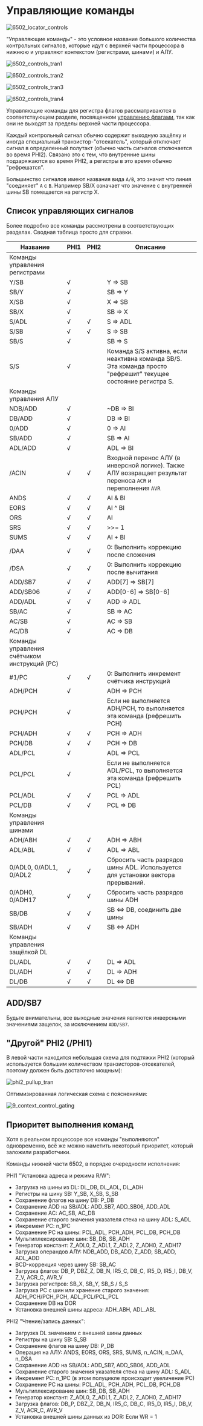 # Управляющие команды

![6502_locator_controls](/BreakingNESWiki/imgstore/6502/6502_locator_controls.jpg)

"Управляющие команды" - это условное название большого количества контрольных сигналов, которые идут с верхней части процессора в нижнюю и управляют контекстом (регистрами, шинами) и АЛУ.

![6502_controls_tran1](/BreakingNESWiki/imgstore/6502/6502_controls_tran1.jpg)

![6502_controls_tran2](/BreakingNESWiki/imgstore/6502/6502_controls_tran2.jpg)

![6502_controls_tran3](/BreakingNESWiki/imgstore/6502/6502_controls_tran3.jpg)

![6502_controls_tran4](/BreakingNESWiki/imgstore/6502/6502_controls_tran4.jpg)

Управляющие команды для регистра флагов рассматриваются в соответствующем разделе, посвященном [управлению флагами](flags_control.md), так как они не выходят за пределы верхней части процессора.

Каждый контрольный сигнал обычно содержит выходную защёлку и иногда специальный транзистор-"отсекатель", который отключает сигнал в определенный полутакт (обычно часть сигналов отключается во время PHI2). Связано это с тем, что внутренние шины подзаряжаются во время PHI2, а регистры в это время обычно "рефрешатся".

Большинство сигналов имеют названия вида `A/B`, это значит что линия "соединяет" `A` с `B`. Например SB/X означает что значение с внутренней шины SB помещается на регистр X.

## Список управляющих сигналов

Более подробно все команды рассмотрены в соответствующих разделах. Сводная таблица просто для справки.

|Название|PHI1|PHI2|Описание|
|---|---|---|---|
|Команды управления регистрами||||
|Y/SB|√| |Y => SB|
|SB/Y|√| |SB => Y|
|X/SB|√| |X => SB|
|SB/X|√| |SB => X|
|S/ADL|√|√|S => ADL|
|S/SB|√|√|S => SB|
|SB/S|√| |SB => S|
|S/S|√| |Команда S/S активна, если неактивна команда SB/S. Эта команда просто "рефрешит" текущее состояние регистра S.|
|Команды управления АЛУ||||
|NDB/ADD|√| |~DB => BI|
|DB/ADD|√| |DB => BI|
|0/ADD|√| |0 => AI|
|SB/ADD|√| |SB => AI|
|ADL/ADD|√| |ADL => BI|
|/ACIN|√|√|Входной перенос АЛУ (в инверсной логике). Также АЛУ возвращает результат переноса `ACR` и переполнения `AVR`|
|ANDS|√|√|AI & BI|
|EORS|√|√|AI ^ BI|
|ORS|√|√|AI | BI|
|SRS|√|√|>>= 1|
|SUMS|√|√|AI + BI|
|/DAA|√|√|0: Выполнить коррекцию после сложения|
|/DSA|√|√|0: Выполнить коррекцию после вычитания|
|ADD/SB7|√|√|ADD\[7\] => SB\[7\]|
|ADD/SB06|√|√|ADD\[0-6\] => SB\[0-6\]|
|ADD/ADL|√|√|ADD => ADL|
|SB/AC|√| |SB => AC|
|AC/SB|√| |AC => SB|
|AC/DB|√| |AC => DB|
|Команды управления счётчиком инструкций (PC)||||
|#1/PC|√|√|0: Выполнить инкремент счётчика инструкций|
|ADH/PCH|√| |ADH => PCH|
|PCH/PCH|√| |Если не выполняется ADH/PCH, то выполняется эта команда (рефрешить PCH)|
|PCH/ADH|√|√|PCH => ADH|
|PCH/DB|√|√|PCH => DB|
|ADL/PCL|√| |ADL => PCL|
|PCL/PCL|√| |Если не выполняется ADL/PCL, то выполняется эта команда (рефрешить PCL)|
|PCL/ADL|√|√|PCL => ADL|
|PCL/DB|√|√|PCL => DB|
|Команды управления шинами||||
|ADH/ABH|√|√|ADH => ABH|
|ADL/ABL|√|√|ADL => ABL|
|0/ADL0, 0/ADL1, 0/ADL2|√|√|Сбросить часть разрядов шины ADL. Используется для установки вектора прерываний.|
|0/ADH0, 0/ADH17|√|√|Сбросить часть разрядов шины ADH|
|SB/DB|√|√|SB <=> DB, соединить две шины|
|SB/ADH|√|√|SB <=> ADH|
|Команды управления защёлкой DL||||
|DL/ADL|√|√|DL => ADL|
|DL/ADH|√|√|DL => ADH|
|DL/DB|√|√|DL <=> DB|

## ADD/SB7

Будьте внимательны, все выходные значения являются инверсными значениями защелок, за исключением `ADD/SB7`.

## "Другой" PHI2 (/PHI1)

В левой части находится небольшая схема для подтяжки PHI2 (который используется большим количеством транзисторов-отсекателей, поэтому должен быть достаточно мощным):

![phi2_pullup_tran](/BreakingNESWiki/imgstore/6502/phi2_pullup_tran.jpg)

Оптимизированная логическая схема с пояснениями:

![9_context_control_gating](/BreakingNESWiki/imgstore/6502/ttlworks/9_context_control_gating.png)

## Приоритет выполнения команд

Хотя в реальном процессоре все команды "выполняются" одновременно, всё же можно наметить некоторый приоритет, который заложили разработчики.

Команды нижней части 6502, в порядке очередности исполнения:

PHI1 "Установка адреса и режима R/W":

- Загрузка на шины из DL: DL_DB, DL_ADL, DL_ADH
- Регистры на шину SB: Y_SB, X_SB, S_SB
- Сохранение флагов на шину DB: P_DB
- Сохранение ADD на SB/ADL: ADD_SB7, ADD_SB06, ADD_ADL
- Сохранение AC: AC_SB, AC_DB
- Сохранение старого значения указателя стека на шину ADL: S_ADL
- Инкремент PC: n_1PC
- Сохранение PC на шины: PCL_ADL, PCH_ADH, PCL_DB, PCH_DB
- Мультиплексирование шин: SB_DB, SB_ADH
- Генератор констант: Z_ADL0, Z_ADL1, Z_ADL2, Z_ADH0, Z_ADH17
- Загрузка операндов АЛУ: NDB_ADD, DB_ADD, Z_ADD, SB_ADD, ADL_ADD
- BCD-коррекция через шину SB: SB_AC
- Загрузка флагов: DB_P, DBZ_Z, DB_N, IR5_C, DB_C, IR5_D, IR5_I, DB_V, Z_V, ACR_C, AVR_V
- Загрузка регистров: SB_X, SB_Y, SB_S / S_S
- Загрузка PC с шин или хранение старого значения: ADH_PCH/PCH_PCH, ADL_PCL/PCL_PCL
- Сохранение DB на DOR
- Установка внешней шины адреса: ADH_ABH, ADL_ABL

PHI2 "Чтение/запись данных":

- Загрузка DL значением с внешней шины данных
- Регистры на шину SB: S_SB
- Сохранение флагов на шину DB: P_DB
- Операция на АЛУ: ANDS, EORS, ORS, SRS, SUMS, n_ACIN, n_DAA, n_DSA
- Сохранение ADD на SB/ADL: ADD_SB7, ADD_SB06, ADD_ADL
- Сохранение старого значения указателя стека на шину ADL: S_ADL
- Инкремент PC: n_1PC (в этом полуцикле происходит увеличение PC)
- Сохранение PC на шины: PCL_ADL, PCH_ADH, PCL_DB, PCH_DB
- Мультиплексирование шин: SB_DB, SB_ADH
- Генератор констант: Z_ADL0, Z_ADL1, Z_ADL2, Z_ADH0, Z_ADH17
- Загрузка флагов: DB_P, DBZ_Z, DB_N, IR5_C, DB_C, IR5_D, IR5_I, DB_V, Z_V, ACR_C, AVR_V
- Установка внешней шины данных из DOR: Если WR = 1
